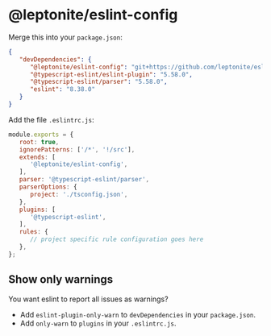 @leptonite/eslint-config
========================

Merge this into your `package.json`:

```json
{
   "devDependencies": {
      "@leptonite/eslint-config": "git+https://github.com/leptonite/eslint-config.git",
      "@typescript-eslint/eslint-plugin": "5.58.0",
      "@typescript-eslint/parser": "5.58.0",
      "eslint": "8.38.0"
   }
}
```

Add the file `.eslintrc.js`:

```javascript
module.exports = {
   root: true,
   ignorePatterns: ['/*', '!/src'],
   extends: [
      '@leptonite/eslint-config',
   ],
   parser: '@typescript-eslint/parser',
   parserOptions: {
      project: './tsconfig.json',
   },
   plugins: [
      '@typescript-eslint',
   ],
   rules: {
      // project specific rule configuration goes here
   },
};
```


Show only warnings
------------------

You want eslint to report all issues as warnings?

* Add `eslint-plugin-only-warn` to `devDependencies` in your `package.json`.
* Add `only-warn` to `plugins` in your `.eslintrc.js`.
